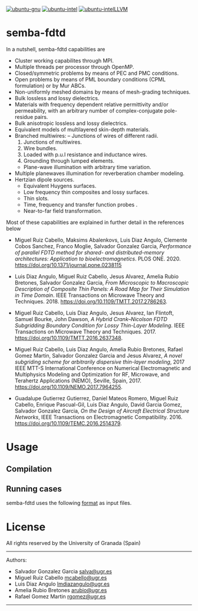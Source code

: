 [![ubuntu-gnu](https://github.com/OpenSEMBA/fdtd/actions/workflows/ubuntu-gnu.yml/badge.svg?branch=main)](https://github.com/OpenSEMBA/fdtd/actions/workflows/ubuntu-gnu.yml)
[![ubuntu-intel](https://github.com/OpenSEMBA/fdtd/actions/workflows/ubuntu-intel.yml/badge.svg?branch=main)](https://github.com/OpenSEMBA/fdtd/actions/workflows/ubuntu-intel.yml)
[![ubuntu-intelLLVM](https://github.com/OpenSEMBA/fdtd/actions/workflows/ubuntu-intelLLVM.yml/badge.svg?branch=main)](https://github.com/OpenSEMBA/fdtd/actions/workflows/ubuntu-intelLLVM.yml)

# semba-fdtd

In a nutshell, semba-fdtd capabilities are

- Cluster working capabilites through MPI.
- Multiple threads per processor through OpenMP.
- Closed/symmetric problems by means of PEC and PMC conditions.
- Open problems by means of PML boundary conditions (CPML formulation) or by Mur ABCs.
- Non-uniformly meshed domains by means of mesh-grading techniques.
- Bulk lossless and lossy dielectrics.
- Materials with frequency dependent relative permittivity and/or permeability, with an arbitrary number of complex-conjugate pole-residue pairs.
- Bulk anisotropic lossless and lossy dielectrics.
- Equivalent models of multilayered skin-depth materials.
- Branched multiwires: 
– Junctions of wires of different radii.
	1. Junctions of multiwires.
	2. Wire bundles.
	3. Loaded with p.u.l resistance and inductance wires.
	4. Grounding through lumped elements.
	- Plane-wave illumination with arbitrary time variation.
- Multiple planewaves illumination for reverberation chamber modeling.
- Hertzian dipole sources.
	- Equivalent Huygens surfaces.
	- Low frequency thin composites and lossy surfaces.
	- Thin slots.
	- Time, frequency and transfer function probes .
	- Near-to-far field transformation.

Most of these capabilities are explained in further detail in the references below

- Miguel Ruiz Cabello, Maksims Abalenkovs, Luis Diaz Angulo, Clemente Cobos Sanchez, Franco Moglie, Salvador Gonzalez Garcia, *Performance of parallel FDTD method for shared- and distributed-memory architectures: Application to bioelectromagnetics*. PLOS ONE. 2020. https://doi.org/10.1371/journal.pone.0238115

- Luis Diaz Angulo, Miguel Ruiz Cabello, Jesus Alvarez, Amelia Rubio Bretones, Salvador Gonzalez Garcia, *From Microscopic to Macroscopic Description of Composite Thin Panels: A Road Map for Their Simulation in Time Domain*. IEEE Transactions on Microwave Theory and Techniques. 2018. https://doi.org/10.1109/TMTT.2017.2786263.

- Miguel Ruiz Cabello, Luis Diaz Angulo, Jesus Alvarez, Ian Flintoft, Samuel Bourke, John Dawson, *A Hybrid Crank–Nicolson FDTD Subgridding Boundary Condition for Lossy Thin-Layer Modeling*. IEEE Transactions on Microwave Theory and Techniques. 2017. https://doi.org/10.1109/TMTT.2016.2637348.

- Miguel Ruiz Cabello, Luis Diaz Angulo, Amelia Rubio Bretones, Rafael Gomez Martin, Salvador Gonzalez Garcia and Jesus Alvarez, *A novel subgriding scheme for arbitrarily dispersive thin-layer modeling*, 2017 IEEE MTT-S International Conference on Numerical Electromagnetic and Multiphysics Modeling and Optimization for RF, Microwave, and Terahertz Applications (NEMO), Seville, Spain, 2017.
https://doi.org/10.1109/NEMO.2017.7964255.

- Guadalupe Gutierrez Gutierrez, Daniel Mateos Romero, Miguel Ruiz Cabello, Enrique Pascual-Gil, Luis Diaz Angulo, David Garcia Gomez, Salvador Gonzalez Garcia, 
*On the Design of Aircraft Electrical Structure Networks*, 
IEEE Transactions on Electromagnetic Compatibility. 2016. https://doi.org/10.1109/TEMC.2016.2514379.

# Usage
## Compilation

## Running cases
semba-fdtd uses the following [format](doc/smbjson.md) as input files.

# License
All rights reserved by the University of Granada (Spain)
_______________________________________________________________
Authors: 
- Salvador Gonzalez Garcia <salva@ugr.es>
- Miguel Ruiz Cabello <mcabello@ugr.es>
- Luis Diaz Angulo <lmdiazangulo@ugr.es>
- Amelia Rubio Bretones <arubio@ugr.es>
- Rafael Gomez Martin <rgomez@ugr.es>
_______________________________________________________________

